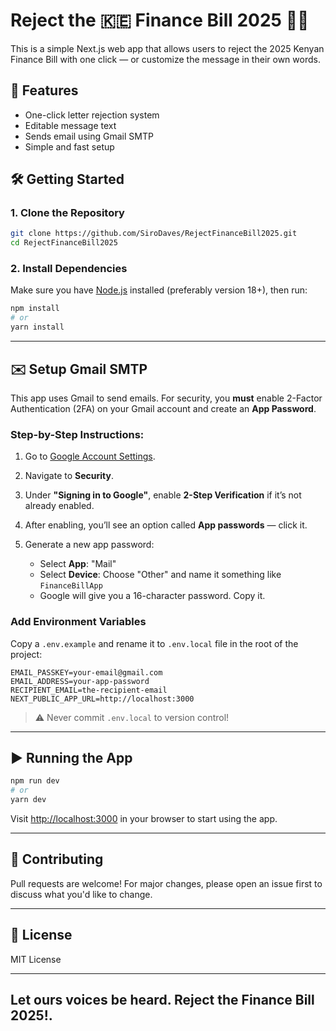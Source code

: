 # Reject the 🇰🇪 Finance Bill 2025 ✊🏾

This is a simple Next.js web app that allows users to reject the 2025 Kenyan Finance Bill with one click — or customize the message in their own words.

## 🚀 Features

- One-click letter rejection system
- Editable message text
- Sends email using Gmail SMTP
- Simple and fast setup

## 🛠️ Getting Started

### 1. Clone the Repository

```bash
git clone https://github.com/SiroDaves/RejectFinanceBill2025.git
cd RejectFinanceBill2025
````

### 2. Install Dependencies

Make sure you have [Node.js](https://nodejs.org/) installed (preferably version 18+), then run:

```bash
npm install
# or
yarn install
```

---

## ✉️ Setup Gmail SMTP

This app uses Gmail to send emails. For security, you **must** enable 2-Factor Authentication (2FA) on your Gmail account and create an **App Password**.

### Step-by-Step Instructions:

1. Go to [Google Account Settings](https://myaccount.google.com/).
2. Navigate to **Security**.
3. Under **"Signing in to Google"**, enable **2-Step Verification** if it’s not already enabled.
4. After enabling, you’ll see an option called **App passwords** — click it.
5. Generate a new app password:

   * Select **App**: "Mail"
   * Select **Device**: Choose "Other" and name it something like `FinanceBillApp`
   * Google will give you a 16-character password. Copy it.

### Add Environment Variables

Copy a `.env.example` and rename it to `.env.local` file in the root of the project:

```env
EMAIL_PASSKEY=your-email@gmail.com
EMAIL_ADDRESS=your-app-password
RECIPIENT_EMAIL=the-recipient-email
NEXT_PUBLIC_APP_URL=http://localhost:3000
```

> ⚠️ Never commit `.env.local` to version control!

---

## ▶️ Running the App

```bash
npm run dev
# or
yarn dev
```

Visit [http://localhost:3000](http://localhost:3000) in your browser to start using the app.

---

## 🤝 Contributing

Pull requests are welcome! For major changes, please open an issue first to discuss what you'd like to change.

---

## 📄 License

MIT License

---

## Let ours voices be heard. Reject the Finance Bill 2025!.